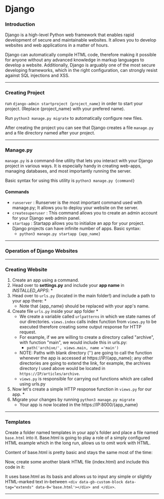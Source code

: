 # Django

### Introduction

Django is a high-level Python web framework that enables rapid development of secure and maintainable websites. It allows you to develop websites and web applications in a matter of hours.

Django can automatically compile HTML code, therefore making it possible for anyone without any advanced knowledge in markup languages to develop a website. Additionally, Django is arguably one of the most secure developing frameworks, which in the right configuration, can strongly resist against SQL injections and XSS.

***

### Creating Project

run `django-admin startproject {project_name}` in order to start your project. (Replace {project\_name} with your prefered name).

Run `python3 manage.py migrate` to automatically configure new files.

After creating the project you can see that Django creates a file `manage.py` and a file directory named after your project.

***

### Manage.py

`manage.py` is a command-line utility that lets you interact with your Django project in various ways. It is especially handy in creating web-apps, managing databases, and most importantly running the server.

Basic syntax for using this utility is `python3 manage.py {command}`

#### Commands

* `runserver` : Runserver is the most important command used with manage.py; It allows you to deploy your website on the server.
* `createsuperuser` : This command allows you to create an admin account for your Django web admin panel.
* `startapp` : Startapp allows you to initialize an app for your project. Django projects can have infinite number of apps. Basic syntax:
  * `python3 manage.py startapp {app_name}`

***

### Operation of Django Websites

***

### Creating Website

1. Create an app using a command.
2. Head over to **settings.py** and include your **app name** in _INSTALLED\_APPS_:
   *
3. Head over to `urls.py` (located in the main folder!) and include a path to your app there:
   *
   * Note that {app\_name} should be replaced with your app's name.
4. Create file `urls.py` inside your app folder
   *
   * We create a variable called `urlpatterns` in which we state names of our directories. `views.index` calls index function from `views.py` to be executed therefore creating some output response for HTTP request.
   * For example, if we are willing to create a directory called "archive", with function "main", we would include this in urls.py:
     * `path('archive/', views.main, name ='main')`
   * NOTE: Paths with blank directory ('') are going to call the function whenever the app is accessed at https://IP/{app\_name}; any other directories are going to extend the link, for example, the archives directory I used above would be located in `https://IP/articles/archive`.
   * `views.py` is responsible for carrying out functions which are called using urls.py
5. Now let's create a simple HTTP response function in `views.py` for our app.
   *
6. Migrate your changes by running `python3 manage.py migrate`
   * Your app is now located in the https://IP:8000/{app\_name}

***

### Templates

Create a folder named templates in your app's folder and place a file named `base.html` into it. Base.html is going to play a role of a simply configured HTML example which in the long run, allows us to omit work with HTML.

Content of base.html is pretty basic and stays the same most of the time:&#x20;

Now, create some another blank HTML file (index.html) and include this code in it:&#x20;

It uses base.html as its basis and allows us to input any simple or slightly HTML-marked text in-between `<div data-gb-custom-block data-tag="extends" data-0='base.html'></div> and </div>`.

***
